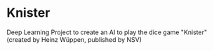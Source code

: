 # Knister

Deep Learning Project to create an AI to play the dice game "Knister" (created by Heinz Wüppen, published by NSV)